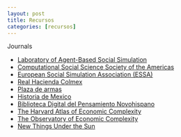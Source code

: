 ```yaml
---
layout: post
title: Recursos
categories: [recursos]
---
```


Journals

<!--more-->

- [Laboratory of Agent-Based Social Simulation](http://labss.istc.cnr.it/)
- [Computational Social Science Society of the Americas](https://computationalsocialscience.org/)
- [European Social Simulation Association (ESSA)](http://www.essa.eu.org/)
- [Real Hacienda Colmex](https://realhacienda.colmex.mx/)
- [Plaza de armas](http://www.plazadearmas.tv/debate.htm)
- [Historia de Mexico](https://historiamexicana.colmex.mx/)
- [Biblioteca Digital del Pensamiento Novohispano](http://www.bdpn.unam.mx/)
- [The Harvard Atlas of Economic Complexity](https://atlas.cid.harvard.edu/)
- [The Observatory of Economic Complexity](https://oec.world/en/)
- [New Things Under the Sun](https://mattsclancy.substack.com/)